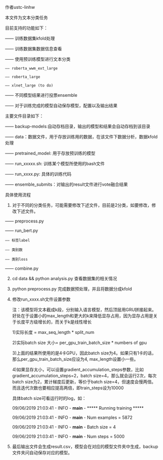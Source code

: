 作者ustc-linhw

本文件为文本分类任务


目前支持的功能如下：

—— 训练数据集kfold处理

—— 训练数据集数据信息查看

—— 使用预训练模型进行文本分类

    —— roberta_wwm_ext_large

    —— roberta_large

    —— xlnet_large (to do)

—— 不同模型结果进行投票ensemble

—— 对于训练完成的模型自动保存模型，配置以及输出结果

主要文件目录如下：

—— backup-models:自动存档目录，输出的模型和结果会自动存档到该目录

—— data：数据文件，用于存放训练用的数据，在该文件下数据分析，数据kfold处理

—— pretrained_model: 用于存放预训练的模型

—— run_xxxxx.sh: 训练某个模型所使用的bash文件

—— run_xxxx.py: 具体的训练代码

—— ensemble_submits：对输出的result文件进行vote融合结果


具体使用流程


1. 对于不同的分类任务，可能需要修改下述文件，目前是2分类，如要修改，修改下述文件。

—— preprocess.py

—— run_bert.py

    —— 标签label

    —— 类别数

    —— 类别loss

—— combine.py


2. cd data && python analysis.py 查看数据集的相关情况

3. python preprocess.py 完成数据预处理，并且将数据分成kfold

4. 修改run_xxxx.sh文件设置参数

    注：该模型将文本截成k段，分别输入语言模型，然后顶层用GRU拼接起来。好处在于设置小的max_length和更大的k来降低显存占用，因为显存占用是关于长度平方级增长的，而关于k是线性增长

    1)实际长度 = max_seq_length * split_num

    2)实际batch size 大小= per_gpu_train_batch_size * numbers of gpu

    3)上面的结果所使用的是4卡GPU，因此batch size为4。如果只有1卡的话，那么per_gpu_train_batch_size应设为4, max_length设置小一些。

    4)如果显存太小，可以设置gradient_accumulation_steps参数，比如gradient_accumulation_steps=2，batch size=4，那么就会运行2次，每次batch size为2，累计梯度后更新，等价于batch size=4，但速度会慢两倍。而且迭代次数也要相应提高两倍，即train_steps设为10000

    具体batch size可看运行时的log，如：

    09/06/2019 21:03:41 - INFO - __main__ -   ***** Running training *****

    09/06/2019 21:03:41 - INFO - __main__ -     Num examples = 5872

    09/06/2019 21:03:41 - INFO - __main__ -     Batch size = 4

    09/06/2019 21:03:41 - INFO - __main__ -     Num steps = 5000

5. 最后输出文件会生成result.csv，模型会在对应的模型文件夹中生成，backup文件夹问自动保存对应的模型。

